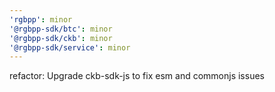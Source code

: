 ```yaml
---
'rgbpp': minor
'@rgbpp-sdk/btc': minor
'@rgbpp-sdk/ckb': minor
'@rgbpp-sdk/service': minor
---
```


refactor: Upgrade ckb-sdk-js to fix esm and commonjs issues
